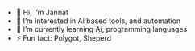 - 👋 Hi, I’m Jannat
- 👀 I’m interested in Ai based tools, and automation
- 🌱 I’m currently learning Ai, programming languages
- ⚡ Fun fact: Polygot, Sheperd


<!---
- 💞️ I’m looking to collaborate on my private projects
- 📫 How to reach me ...
- 😄 Pronouns: ...


Jannat868/Jannat868 is a ✨ special ✨ repository because its `README.md` (this file) appears on your GitHub profile.
You can click the Preview link to take a look at your changes.
--->
